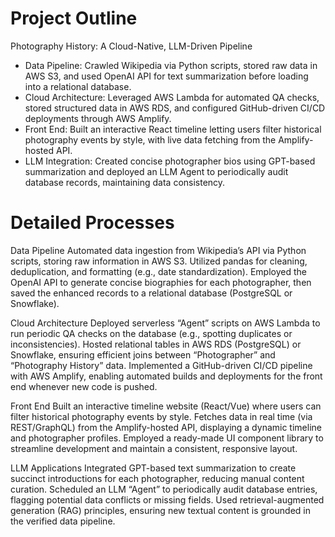 
#  Project Outline
Photography History: A Cloud-Native, LLM-Driven Pipeline
- Data Pipeline: Crawled Wikipedia via Python scripts, stored raw data in AWS S3, and used OpenAI API for text summarization before loading into a relational database.
- Cloud Architecture: Leveraged AWS Lambda for automated QA checks, stored structured data in AWS RDS, and configured GitHub-driven CI/CD deployments through AWS Amplify.
- Front End: Built an interactive React timeline letting users filter historical photography events by style, with live data fetching from the Amplify-hosted API.
- LLM Integration: Created concise photographer bios using GPT-based summarization and deployed an LLM Agent to periodically audit database records, maintaining data consistency.  

# Detailed Processes
Data Pipeline
Automated data ingestion from Wikipedia’s API via Python scripts, storing raw information in AWS S3.
Utilized pandas for cleaning, deduplication, and formatting (e.g., date standardization).
Employed the OpenAI API to generate concise biographies for each photographer, then saved the enhanced records to a relational database (PostgreSQL or Snowflake).

Cloud Architecture
Deployed serverless “Agent” scripts on AWS Lambda to run periodic QA checks on the database (e.g., spotting duplicates or inconsistencies).
Hosted relational tables in AWS RDS (PostgreSQL) or Snowflake, ensuring efficient joins between “Photographer” and “Photography History” data.
Implemented a GitHub-driven CI/CD pipeline with AWS Amplify, enabling automated builds and deployments for the front end whenever new code is pushed.

Front End
Built an interactive timeline website (React/Vue) where users can filter historical photography events by style.
Fetches data in real time (via REST/GraphQL) from the Amplify-hosted API, displaying a dynamic timeline and photographer profiles.
Employed a ready-made UI component library to streamline development and maintain a consistent, responsive layout.


LLM Applications
Integrated GPT-based text summarization to create succinct introductions for each photographer, reducing manual content curation.
Scheduled an LLM “Agent” to periodically audit database entries, flagging potential data conflicts or missing fields.
Used retrieval-augmented generation (RAG) principles, ensuring new textual content is grounded in the verified data pipeline.
